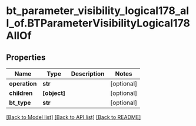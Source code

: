 # bt_parameter_visibility_logical178_all_of.BTParameterVisibilityLogical178AllOf

## Properties
Name | Type | Description | Notes
------------ | ------------- | ------------- | -------------
**operation** | **str** |  | [optional] 
**children** | **[object]** |  | [optional] 
**bt_type** | **str** |  | [optional] 

[[Back to Model list]](../README.md#documentation-for-models) [[Back to API list]](../README.md#documentation-for-api-endpoints) [[Back to README]](../README.md)


